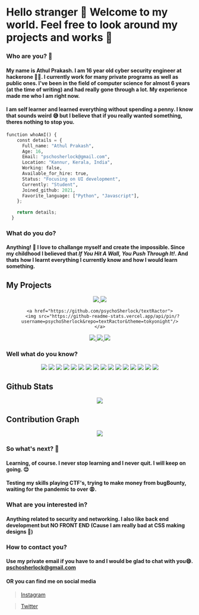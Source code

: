 # Hello stranger 👋 Welcome to my world. Feel free to look around my projects and works 🤗
### Who are you? 🧐

#### My name is Athul Prakash. I am 16 year old cyber security engineer at hackerone 👨‍💻. I currently work for many private programs as well as public ones. I've been in the field of computer science for almost 6 years (at the time of writing) and had really gone through a lot. My experience made me who I am right now.

#### I am self learner and learned everything without spending a penny. I know that sounds weird 😅 but I believe that if you really wanted something, theres nothing to stop you.

```python
function whoAmI() {
    const details = {
      Full_name: "Athul Prakash",
      Age: 16,
      Email: "pschosherlock@gmail.com",
      Location: "Kannur, Kerala, India",
      Working: false,
      Available_for_hire: true,
      Status: "Focusing on UI development",
      Currently: "Student",
      Joined_github: 2021,
      Favorite_language: ["Python", "Javascript"],
    };
  
    return details;
  }
```

### What do you do?
#### Anything! 🤪 I love to challange myself and create the impossible. Since my childhood I believed that _If You Hit A Wall, You Push Through It!_. And thats how I learnt everything I currently know and how I would learn something.

## My Projects
<div align="center">

  <a href="https://github.com/psychoSherlock/coCheck">
    <img src="https://github-readme-stats.vercel.app/api/pin/?username=psychoSherlock&repo=coCheck&theme=tokyonight"/>
  </a>
  
  <a href="https://github.com/psychoSherlock/ip-who">
    <img src="https://github-readme-stats.vercel.app/api/pin/?username=psychoSherlock&repo=ip-who&theme=tokyonight"/>
  </a>
  
    <a href="https://github.com/psychoSherlock/textRactor">
      <img src="https://github-readme-stats.vercel.app/api/pin/?username=psychoSherlock&repo=textRactor&theme=tokyonight"/>
    </a>

  <a href="https://github.com/psychoSherlock/whatsAuto">
    <img src="https://github-readme-stats.vercel.app/api/pin/?username=psychoSherlock&repo=whatsAuto&theme=tokyonight"/>
  </a>


  <a href="https://github.com/psychoSherlock/react-textractor">
    <img src="https://github-readme-stats.vercel.app/api/pin/?username=psychoSherlock&repo=react-textractor&theme=tokyonight"/>
  </a>


  <a href="https://github.com/psychoSherlock/HSR">
    <img src="https://github-readme-stats.vercel.app/api/pin/?username=psychoSherlock&repo=HSR&theme=tokyonight"/>
  </a>

</div>


### Well what do you know?

<div align="center">
  <img src="https://img.shields.io/badge/python-3670A0?style=for-the-badge&logo=python&logoColor=ffdd54" />
  <img src="https://img.shields.io/badge/flask-%23000.svg?style=for-the-badge&logo=flask&logoColor=white" />
  <img src="https://img.shields.io/badge/opencv-%23white.svg?style=for-the-badge&logo=opencv&logoColor=white" />
  <img src="https://img.shields.io/badge/mysql-%2300f.svg?style=for-the-badge&logo=mysql&logoColor=white"/>
  <img src="https://img.shields.io/badge/HTML5-E34F26?style=for-the-badge&logo=html5&logoColor=white">
  <img src="https://img.shields.io/badge/CSS3-1572B6?style=for-the-badge&logo=css3&logoColor=white">
  <img src="https://img.shields.io/badge/materialui-%230081CB.svg?style=for-the-badge&logo=material-ui&logoColor=white" />
  <img src="https://img.shields.io/badge/JavaScript-F7DF1E?style=for-the-badge&logo=javascript&logoColor=black">
  <img src="https://img.shields.io/badge/Node.js-43853D?style=for-the-badge&logo=node-dot-js&logoColor=white">
  <img src="https://img.shields.io/badge/React-20232A?style=for-the-badge&logo=react&logoColor=61DAFB" />
  <img src="https://img.shields.io/badge/NPM-%23000000.svg?style=for-the-badge&logo=npm&logoColor=white" />
  <img src="https://img.shields.io/badge/shell_script-%23121011.svg?style=for-the-badge&logo=gnu-bash&logoColor=white"/>
  <img src="https://img.shields.io/badge/Windows_Security-0078D6?style=for-the-badge&logo=windows&logoColor=white" />
  <img src="https://img.shields.io/badge/Linux_Security-FCC624?style=for-the-badge&logo=linux&logoColor=black" />
  <img src="https://img.shields.io/badge/Debian-D70A53?style=for-the-badge&logo=debian&logoColor=white" />
  <img src="https://img.shields.io/badge/Kali-268BEE?style=for-the-badge&logo=kalilinux&logoColor=white" />
  
</div>

## Github Stats
<div align="center">
    <a href="https://github.com/psychoSherlock">
        <img src="https://github-readme-stats.vercel.app/api?username=psychoSherlock&show_icons=true&theme=tokyonight" />
    </a>
</div>

## Contribution Graph
<div align="center">
    <a href="https://github.com/psychoSherlock">
        <img src="https://activity-graph.herokuapp.com/graph?username=psychoSherlock" />
    </a>
</div>

### So what's next? 🤨
#### Learning, of course. I never stop learning and I never quit. I will keep on going. 😌
#### Testing my skills playing CTF's, trying to make money from bugBounty, waiting for the pandemic to over 😩.

### What are you interested in?
#### Anything related to security and networking. I also like back end development but NO FRONT END (Cause I am really bad at CSS making designs 😬)

### How to contact you?
#### Use my private email if you have to and I would be glad to chat with you😄. [pschosherlock@gmail.com](mailto:pschosherlock@gmail.com)
#### OR you can find me on social media
> [Instagram](https://www.instagram.com/psychoSherlock)

> [Twitter](https://www.twitter.com/psycho_sherlock)
